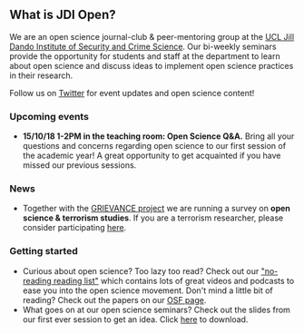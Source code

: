 ## What is JDI Open?

We are an open science journal-club & peer-mentoring group at the [UCL Jill Dando Institute of Security and Crime Science](http://www.ucl.ac.uk/jill-dando-institute). Our bi-weekly seminars provide the opportunity for students and staff at the department to learn about open science and discuss ideas to implement open science practices in their research.

Follow us on [Twitter](https://twitter.com/JDI_Open) for event updates and open science content! 

### Upcoming events
- **15/10/18 1-2PM in the teaching room: Open Science Q&A.** Bring all your questions and concerns regarding open science to our first session of the academic year! A great opportunity to get acquainted if you have missed our previous sessions.

### News
- Together with the [GRIEVANCE project](https://www.grievance-erc.com/) we are running a survey on **open science & terrorism studies**. If you are a terrorism researcher, please consider participating [here](https://www.soscisurvey.de/openscience_terrorismstudies/).

### Getting started 
- Curious about open science? Too lazy too read? Check out our ["no-reading reading list"](https://jdiopen.github.io/noreading.pdf) which contains lots of great videos and podcasts to ease you into the open science movement. Don't mind a little bit of reading? Check out the papers on our [OSF page](https://osf.io/ymw3e/).
- What goes on at our open science seminars? Check out the slides from our first ever session to get an idea. Click [here](jdiopen.github.io/firstsession.pptx) to download.
